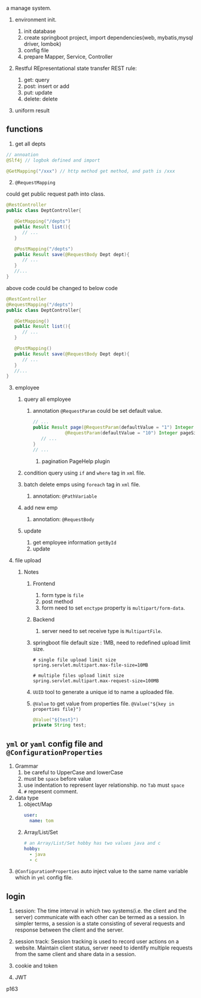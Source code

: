 a manage system.

1. environment init.

   1. init database
   1. create springboot project, import dependencies(web, mybatis,mysql driver, lombok)
   1. config file
   1. prepare Mapper, Service, Controller

2. Restful
   REpresentational state transfer
   REST rule:
   1. get: query
   2. post: insert or add
   3. put: update
   4. delete: delete
3. uniform result

## functions

1. get all depts

```java
// annoation
@Slf4j // logbok defined and import

@GetMapping("/xxx") // http method get method, and path is /xxx
```

2. `@RequestMapping`

could get public request path into class.

```java
@RestController
public class DeptController{

   @GetMapping("/depts")
   public Result list(){
      // ...
   }

   @PostMapping("/depts")
   public Result save(@RequestBody Dept dept){
      // ...
   }
   //...
}
```

above code could be changed to below code

```java
@RestController
@RequestMapping("/depts")
public class DeptController{

   @GetMapping()
   public Result list(){
      // ...
   }

   @PostMapping()
   public Result save(@RequestBody Dept dept){
      // ...
   }
   //...
}
```

3. employee

   1. query all employee
      1. annotation
         `@RequestParam` could be set default value.
         ```java
         // ...
         public Result page(@RequestParam(defaultValue = "1") Integer page,
                     @RequestParam(defaultValue = "10") Integer pageSize) {
            // ...
         }
         // ...
         ```
         1. pagination
            PageHelp plugin
   2. condition query
      using `if` and `where` tag in `xml` file.
   3. batch delete emps
      using `foreach` tag in `xml` file.

      1. annotation: `@PathVariable`

   4. add new emp

      1. annotation: `@RequestBody`

   5. update
      1. get employee information
         `getById`
      2. update

4. file upload

   1. Notes

      1. Frontend
         1. form type is `file`
         2. post method
         3. form need to set `enctype` property is `multipart/form-data`.
      2. Backend
         1. server need to set receive type is `MultipartFile`.
      3. springboot file default size : 1MB, need to redefined upload limit size.

         ```properties
         # single file upload limit size
         spring.servlet.multipart.max-file-size=10MB

         # multiple files upload limit size
         spring.servlet.multipart.max-request-size=100MB
         ```

      4. `UUID` tool to generate a unique id to name a uploaded file.
      5. `@Value` to get value from properties file. `@Value("${key in properties file}")`
         ```java
         @Value("${test}")
         private String test;
         ```

## `yml` or `yaml` config file and `@ConfigurationProperties`

1.  Grammar
    1. be careful to UpperCase and lowerCase
    2. must be `space` before value
    3. use indentation to represent layer relationship. no `Tab` must `space`
    4. `#` represent comment.
2.  data type
    1. object/Map
       ```yml
       user:
         name: tom
       ```
    2. Array/List/Set
       ```yml
       # an Array/List/Set hobby has two values java and c
       hobby:
         - java
         - c
       ```
3.  `@ConfigurationProperties`
    auto inject value to the same name variable which in `yml` config file.

## login

1. session: The time interval in which two systems(i.e. the client and the server) communicate with each other can be termed as a session. In simpler terms, a session is a state consisting of several requests and response between the client and the server.
2. session track: Session tracking is used to record user actions on a website. Maintain client status, server need to identify multiple requests from the same client and share data in a session.

3. cookie and token
4. JWT

p163
